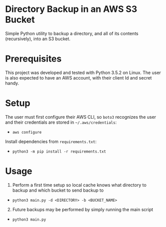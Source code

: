 # Directory Backup in an AWS S3 Bucket

Simple Python utility to backup a directory, and all of its contents 
(recursively), into an S3 bucket.

# Prerequisites

This project was developed and tested with Python 3.5.2 on Linux. The user
is also expected to have an AWS account, with their client Id and secret handy.

# Setup

The user must first configure their AWS CLI, so `boto3` recognizes the user
and their credentials are stored in `~/.aws/credentials`:

  - `aws configure`

Install dependencies from `requirements.txt`:

  - `python3 -m pip install -r requirements.txt`


# Usage

1. Perform a first time setup so local cache knows what directory to backup
   and which bucket to send backup to

  - `python3 main.py -d <DIRECTORY> -b <BUCKET_NAME>`

2. Future backups may be performed by simply running the main script

  - `python3 main.py`
